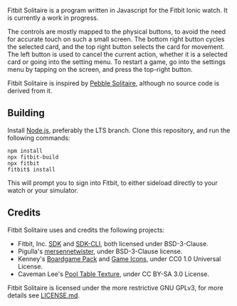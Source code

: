 Fitbit Solitaire is a program written in Javascript for the Fitbit Ionic watch. It is currently a work in progress.

The controls are mostly mapped to the physical buttons, to avoid the need for accurate touch on such a small screen. The bottom right button cycles the selected card, and the top right button selects the card for movement. The left button is used to cancel the current action, whether it is a selected card or going into the setting menu. To restart a game, go into the settings menu by tapping on the screen, and press the top-right button.

Fitbit Solitaire is inspired by [Pebble Solitaire](https://code.google.com/archive/p/pebble-solitaire/), although no source code is derived from it.

Building
--------

Install [Node.js](https://nodejs.org/en/), preferably the LTS branch. Clone this repository, and run the following commands:

```
npm install
npx fitbit-build
npx fitbit
fitbit$ install
```

This will prompt you to sign into Fitbit, to either sideload directly to your watch or your simulator.

Credits
-------

Fitbit Solitaire uses and credits the following projects:

* Fitbit, Inc. [SDK](https://www.npmjs.com/package/@fitbit/sdk) and [SDK-CLI](https://www.npmjs.com/package/@fitbit/sdk-cli), both licensed under BSD-3-Clause.
* Pigulla's [mersennetwister](https://github.com/pigulla/mersennetwister/), under BSD-3-Clause license.
* Kenney's [Boardgame Pack](https://www.kenney.nl/assets/boardgame-pack) and [Game Icons](https://www.kenney.nl/assets/game-icons), under CC0 1.0 Universal License.
* Caveman Lee's [Pool Table Texture](https://www.toptal.com/designers/subtlepatterns/pool-table/), under CC BY-SA 3.0 License.

Fitbit Solitaire is licensed under the more restrictive GNU GPLv3, for more details see [LICENSE.md](./LICENSE.md).
